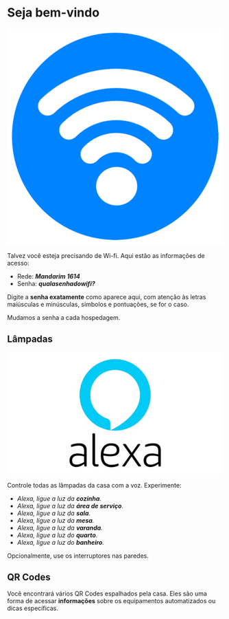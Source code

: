# Seja bem-vindo

![Wi-Fi](../../../img/wifi-logo.png)

Talvez você esteja precisando de Wi-fi. Aqui estão as informações de acesso:

- Rede: **_Mandarim 1614_**
- Senha: **_qualasenhadowifi?_**

Digite a **senha exatamente** como aparece aqui, com atenção às letras maiúsculas e minúsculas, símbolos e pontuações, se for o caso.

Mudamos a senha a cada hospedagem.

## Lâmpadas

![Controle por voz](../../../img/alexa-logo.jpg)

Controle todas as lâmpadas da casa com a voz. Experimente: 

- _Alexa, ligue a luz da **cozinha**._
- _Alexa, ligue a luz da **área de serviço**._
- _Alexa, ligue a luz da **sala**._
- _Alexa, ligue a luz da **mesa**._
- _Alexa, ligue a luz da **varanda**._
- _Alexa, ligue a luz do **quarto**._
- _Alexa, ligue a luz do **banheiro**._

Opcionalmente, use os interruptores nas paredes.

## QR Codes

Você encontrará vários QR Codes espalhados pela casa. Eles são uma forma de acessar **informações** sobre os equipamentos automatizados ou dicas específicas.